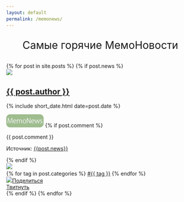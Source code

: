 ```yaml
---
layout: default
permalink: /memonews/
---
```

<p style="text-align: center; font-size: 2em; margin-bottom: 30px;">Самые горячие МемоНовости</p>
<div class="posts">
{% for post in site.posts %}
{% if post.news %}
    <article class="post">
        <div class="author-line">
            <a href="/{{ post.author }}">
                <img src="/images/author-{{ post.author }}.png" class="author-img">
                <div class="author-name">
                    <h1>{{ post.author }}</h1>
                </div>
            </a>
            <div class="datetime">
                <p>{% include short_date.html date=post.date %}</p>
            </div>
        </div>
        <a href="/memonews"><img src="/images/news-label.png" class="news-label"></a>
        {% if post.comment %}
        <div class="author-comment">
            <p>{{ post.comment }}</p>
            <p class="istochnik">Источник: <a href="{{post.news}}" target="_blank">{{post.news}}</a></p>
        </div>
        {% endif %}
        <div class="mem">
            <a rel="simplebox" href="{{ post.url }}">
            <img src="{{ post.image }}"></a>
        </div>
        <div class="tags">
            {% for tag in post.categories %}
            <a href="/{{ tag }}">#{{ tag }}</a>
            {% endfor %}
        </div>
        <div class="vk-share-button"><a href='http://vk.com/share.php?url=https://memoshub.github.io{{ post.url | uri: absolute }}&image={{post.image}}' target='_blank' onclick="window.open('http://vk.com/share.php?url=https://memoshub.github.io{{ post.url | uri: absolute }}&image={{post.image}}', this.title, 'toolbar=0, status=0, width=548, height=325'); return false"><img src="/images/vk1.png"><span>Поделиться</span></a></div>
        <a href="http://twitter.com/share?text=&url=https://memoshub.github.io{{post.url}}" title="Поделиться ссылкой в Твиттере" onclick="window.open(this.href, this.title, 'toolbar=0, status=0, width=548, height=325'); return false" target="_parent" class="twitter-share-button" data-size="large">Твитнуть</a>
    </article>
{% endif %}
{% endfor %}
    <script>!function(d,s,id){var js,fjs=d.getElementsByTagName(s)[0],p=/^http:/.test(d.location)?'http':'https';if(!d.getElementById(id)){js=d.createElement(s);js.id=id;js.src=p+'://platform.twitter.com/widgets.js';fjs.parentNode.insertBefore(js,fjs);}}(document, 'script', 'twitter-wjs');</script>
</div>